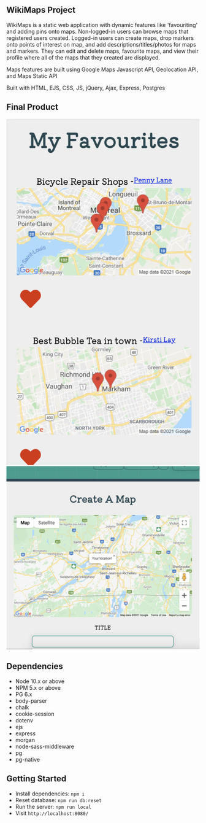 ## WikiMaps Project

WikiMaps is a static web application with dynamic features like 'favouriting' and adding pins onto maps. Non-logged-in users can browse maps that registered users created. Logged-in users can create maps, drop markers onto points of interest on map, and add descriptions/titles/photos for maps and markers. They can edit and delete maps, favourite maps, and view their profile where all of the maps that they created are displayed. 

Maps features are built using Google Maps Javascript API, Geolocation API, and Maps Static API

Built with HTML, EJS, CSS, JS, jQuery, Ajax, Express, Postgres

## Final Product
!["Screenshot of user favourites page, mobile view"](https://github.com/KateIsabelle/WikiMap/blob/master/docs/favourite_page.png?raw=true)
!["Screenshot of create map page, tablet view"](https://github.com/KateIsabelle/WikiMap/blob/master/docs/create_map_page.png?raw=true)

## Dependencies

- Node 10.x or above
- NPM 5.x or above
- PG 6.x
- body-parser
- chalk
- cookie-session
- dotenv
- ejs
- express
- morgan 
- node-sass-middleware
- pg
- pg-native

## Getting Started

- Install dependencies: `npm i`
- Reset database: `npm run db:reset`
- Run the server: `npm run local`
- Visit `http://localhost:8080/`
